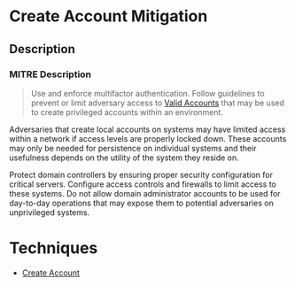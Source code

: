
# Create Account Mitigation

## Description

### MITRE Description

> Use and enforce multifactor authentication. Follow guidelines to prevent or limit adversary access to [Valid Accounts](https://attack.mitre.org/techniques/T1078) that may be used to create privileged accounts within an environment.

Adversaries that create local accounts on systems may have limited access within a network if access levels are properly locked down. These accounts may only be needed for persistence on individual systems and their usefulness depends on the utility of the system they reside on.

Protect domain controllers by ensuring proper security configuration for critical servers. Configure access controls and firewalls to limit access to these systems. Do not allow domain administrator accounts to be used for day-to-day operations that may expose them to potential adversaries on unprivileged systems.


# Techniques


* [Create Account](../techniques/Create-Account.md)

